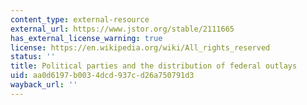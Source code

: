 ```yaml
---
content_type: external-resource
external_url: https://www.jstor.org/stable/2111665
has_external_license_warning: true
license: https://en.wikipedia.org/wiki/All_rights_reserved
status: ''
title: Political parties and the distribution of federal outlays
uid: aa0d6197-b003-4dcd-937c-d26a750791d3
wayback_url: ''
---
```

